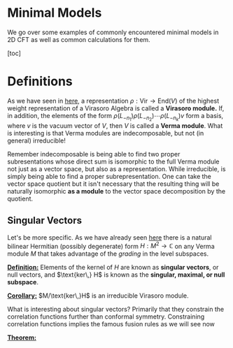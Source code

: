 # Minimal Models

We go over some examples of commonly encountered minimal models in 2D CFT as well as common calculations for them.

[toc]

# Definitions

As we have seen in [here](../Quantum_Fields/Virasoro_Algebra.md), a representation $\rho: \text{Vir} \to \text{End}(V)$  of the highest weight representation of a Virasoro Algebra is called a **Virasoro module.** If, in addition, the elements of the form $\rho(L_{-n_1})\rho(L_{-n_2})\cdots\rho(L_{-n_k}) v$ form a basis, where $v$ is the vacuum vector of $V$, then $V$ is called a **Verma module**. What is interesting is that Verma modules are indecomposable, but not (in general) irreducible!

Remember indecomposable is being able to find two proper subresentations whose direct sum is isomorphic to the full Verma module not just as a vector space, but also as a representation. While irreducible, is simply being able to find a proper subrepresentation. One can take the vector space quotient but it isn't necessary  that the resulting thing will be naturally isomorphic **as a module** to the vector space decomposition by the quotient.

## Singular Vectors

Let's be more specific. As we have already seen [here](../Quantum_Fields/Virasoro_Algebra.md) there is a natural bilinear Hermitian (possibly degenerate) form $H: M^2 \to \mathbb{C}$ on any Verma module $M$ that takes advantage of the *grading* in the level subspaces. 

**<u>Definition:</u>** Elements of the kernel of $H$ are known as **singular vectors**, or null vectors, and $\text{ker\,} H$ is known as the **singular, maximal, or null subspace**. 

**<u>Corollary:</u>** $M/\text{ker\,}H$ is an irreducible Virasoro module. 

What is interesting about singular vectors? Primarily that they constrain the correlation functions further than conformal symmetry.  Constraining correlation functions implies the famous fusion rules as we will see now

**<u>Theorem:</u>**







